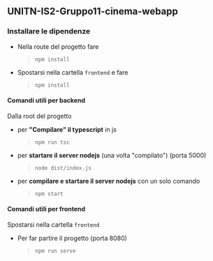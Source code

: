 ## UNITN-IS2-Gruppo11-cinema-webapp

### Installare le dipendenze

* Nella route del progetto fare
    > `npm install`

* Spostarsi nella cartella `frontend` e fare
    > `npm install`

#### Comandi utili per backend

Dalla root del progetto


* per **"Compilare" il typescript** in js
    > `npm run tsc`

* per **startare il server nodejs** (una volta "compilato") (porta 5000)
    > `node dist/index.js`

* per **compilare e startare il server nodejs** con un solo comando
    > `npm start`

#### Comandi utili per frontend

Spostarsi nella cartella `frontend`

* Per far partire il progetto (porta 8080)
    > `npm run serve`
